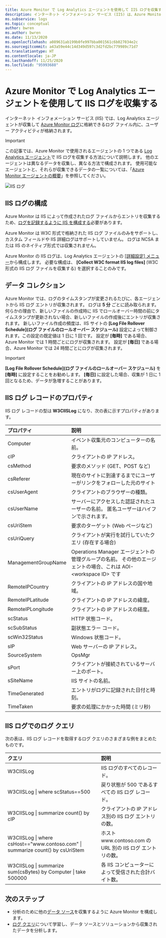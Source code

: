```yaml
---
title: Azure Monitor で Log Analytics エージェントを使用して IIS ログを収集する
description: インターネット インフォメーション サービス (IIS) は、Azure Monitor が収集できるログ ファイル内にユーザー アクティビティを格納します。  この記事では、IIS ログの収集を構成する方法、および Azure Monitor で作成されるレコードの詳細について説明します。
ms.subservice: logs
ms.topic: conceptual
author: bwren
ms.author: bwren
ms.date: 11/13/2020
ms.openlocfilehash: a089631ab199b0fe997bba001561c6b027034e2c
ms.sourcegitcommit: a43a59e44c14d349d597c3d2fd2bc779989c71d7
ms.translationtype: HT
ms.contentlocale: ja-JP
ms.lasthandoff: 11/25/2020
ms.locfileid: "95993688"
---
```

# <a name="collect-iis-logs-with-log-analytics-agent-in-azure-monitor"></a>Azure Monitor で Log Analytics エージェントを使用して IIS ログを収集する
インターネット インフォメーション サービス (IIS) では、Log Analytics エージェントが収集して [Azure Monitor ログ](data-platform.md)に格納できるログ ファイル内に、ユーザー アクティビティが格納されます。

> [!IMPORTANT]
> この記事では、Azure Monitor で使用されるエージェントの 1 つである [Log Analytics エージェント](log-analytics-agent.md)で IIS ログを収集する方法について説明します。 他のエージェントは異なるデータを収集し、異なる方法で構成されます。 使用可能なエージェントと、それらが収集できるデータの一覧については、「[Azure Monitor エージェントの概要](agents-overview.md)」を参照してください。

![IIS ログ](media/data-sources-iis-logs/overview.png)

## <a name="configuring-iis-logs"></a>IIS ログの構成
Azure Monitor は IIS によって作成されたログ ファイルからエントリを収集するため、[ログを記録するように IIS を構成する](/previous-versions/orphan-topics/ws.11/hh831775(v=ws.11))必要があります。

Azure Monitor は W3C 形式で格納された IIS ログ ファイルのみをサポートし、カスタム フィールドや IIS 詳細ログはサポートしていません。 ログは NCSA または IIS のネイティブ形式では収集されません。

Azure Monitor の IIS ログは、Log Analytics エージェントの [[詳細設定] メニュー](agent-data-sources.md#configuring-data-sources)から構成します。  必要な構成は、 **[Collect W3C format IIS log files]** (W3C 形式の IIS ログ ファイルを収集する) を選択することのみです。


## <a name="data-collection"></a>データ コレクション
Azure Monitor では、ログのタイムスタンプが変更されるたびに、各エージェントから IIS ログ エントリが収集されます。 ログは **5 分** ごとに読み取られます。 何らかの理由で、新しいファイルの作成時に IIS でロールオーバー時間の前にタイムスタンプが更新されない場合、新しいファイルの作成後にエントリが収集されます。 新しいファイル作成の頻度は、IIS サイトの **[Log File Rollover Schedule]\(ログ ファイルのロールオーバー スケジュール\)** 設定によって制御されます。この設定の既定値は 1 日に 1 回です。 設定が **[毎時]** である場合、Azure Monitor では 1 時間ごとにログが収集されます。 設定が **[毎日]** である場合、Azure Monitor では 24 時間ごとにログが収集されます。

> [!IMPORTANT]
> **[Log File Rollover Schedule]\(ログ ファイルのロールオーバー スケジュール\)** を **[毎時]** に設定することをお勧めします。 **[毎日]** に設定した場合、収集が 1 日に 1 回となるため、データが急増することがあります。

## <a name="iis-log-record-properties"></a>IIS ログ レコードのプロパティ
IIS ログ レコードの型は **W3CIISLog** になり、次の表に示すプロパティがあります。

| プロパティ | 説明 |
|:--- |:--- |
| Computer |イベント収集元のコンピューターの名前。 |
| cIP |クライアントの IP アドレス。 |
| csMethod |要求のメソッド (GET、POST など) |
| csReferer |現在のサイトに到達するまでにユーザーがリンクをフォローした元のサイト |
| csUserAgent |クライアントのブラウザーの種類。 |
| csUserName |サーバーにアクセスした認証されたユーザーの名前。 匿名ユーザーはハイフンで示されます。 |
| csUriStem |要求のターゲット (Web ページなど) |
| csUriQuery |クライアントが実行を試行していたクエリ (存在する場合) |
| ManagementGroupName |Operations Manager エージェントの管理グループの名前。  その他のエージェントの場合、これは AOI-\<workspace ID\> です |
| RemoteIPCountry |クライアントの IP アドレスの国や地域。 |
| RemoteIPLatitude |クライアントの IP アドレスの緯度。 |
| RemoteIPLongitude |クライアントの IP アドレスの経度。 |
| scStatus |HTTP 状態コード。 |
| scSubStatus |副状態エラー コード。 |
| scWin32Status |Windows 状態コード。 |
| sIP |Web サーバーの IP アドレス。 |
| SourceSystem |OpsMgr |
| sPort |クライアントが接続されているサーバー上のポート。 |
| sSiteName |IIS サイトの名前。 |
| TimeGenerated |エントリがログに記録された日付と時刻。 |
| TimeTaken |要求の処理にかかった時間 (ミリ秒) |

## <a name="log-queries-with-iis-logs"></a>IIS ログでのログ クエリ
次の表は、IIS ログ レコードを取得するログ クエリのさまざまな例をまとめたものです。

| クエリ | 説明 |
|:--- |:--- |
| W3CIISLog |IIS ログのすべてのレコード。 |
| W3CIISLog &#124; where scStatus==500 |戻り状態が 500 であるすべての IIS ログ レコード。 |
| W3CIISLog &#124; summarize count() by cIP |クライアントの IP アドレス別の IIS ログ エントリの数。 |
| W3CIISLog &#124; where csHost=="www\.contoso.com" &#124; summarize count() by csUriStem |ホスト www\.contoso.com の URL 別の IIS ログ エントリの数。 |
| W3CIISLog &#124; summarize sum(csBytes) by Computer &#124; take 500000 |各 IIS コンピューターによって受信された合計バイト数。 |

## <a name="next-steps"></a>次のステップ
* 分析のために他の[データ ソース](agent-data-sources.md)を収集するように Azure Monitor を構成します。
* [ログ クエリ](../log-query/log-query-overview.md)について学習し、データ ソースとソリューションから収集されたデータを分析します。
